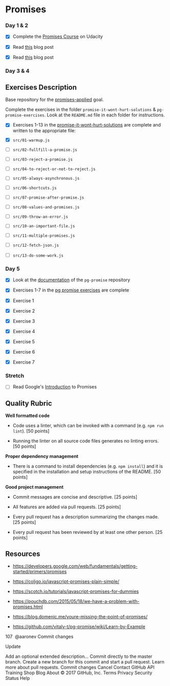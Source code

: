 # Promises

### Day 1 & 2

- [x] Complete the [Promises Course][promises-course] on Udacity

- [x] Read [this](https://coligo.io/javascript-promises-plain-simple/) blog post

- [x] Read [this](https://scotch.io/tutorials/javascript-promises-for-dummies) blog post
​
### Day 3 & 4

## Exercises Description

Base repository for the [promises-applied](https://github.com/GuildCrafts/web-development-js/issues/186) goal.

Complete the exercises in the folder `promise-it-wont-hurt-solutions` & `pg-promise-exercises`. Look at the `README.md` file in each folder for instructions.

- [x] Exercises 1-13 in the [promise-it-wont-hurt-solutions][promise-it-wont-hurt-solutions] are complete and written to the appropriate file:

- [x] `src/01-warmup.js`

- [ ] `src/02-fullfill-a-promise.js`

- [ ] `src/03-reject-a-promise.js`

- [ ] `src/04-to-reject-or-not-to-reject.js`

- [ ] `src/05-always-asynchronous.js`

- [ ] `src/06-shortcuts.js`

- [ ] `src/07-promise-after-promise.js`

- [ ] `src/08-values-and-promises.js`	

- [ ] `src/09-throw-an-error.js`

- [ ] `src/10-an-important-file.js`

- [ ] `src/11-multiple-promises.js`

- [ ] `src/12-fetch-json.js`

- [ ] `src/13-do-some-work.js`
​
### Day 5

- [x] Look at the [documentation](https://github.com/vitaly-t/pg-promise/wiki/Learn-by-Example) of the `pg-promise` repository

- [x] Exercises 1-7 in the [pg promise exercises][pg-promise-exercises] are complete

- [x] Exercise 1

- [x] Exercise 2

- [x] Exercise 3

- [x] Exercise 4

- [x] Exercise 5

- [x] Exercise 6

- [x] Exercise 7

### Stretch

- [ ] Read Google's [Introduction](https://developers.google.com/web/fundamentals/getting-started/primers/promises) to Promises
​
## Quality Rubric

**Well formatted code**

- Code uses a linter, which can be invoked with a command (e.g. `npm run lint`). [50 points]

- Running the linter on all source code files generates no linting errors. [50 points]

**Proper dependency management**

- There is a command to install dependencies (e.g. `npm install`) and it is specified in the installation and setup instructions of the README. [50 points]

**Good project management**

- Commit messages are concise and descriptive. [25 points]

- All features are added via pull requests. [25 points]

- Every pull request has a description summarizing the changes made. [25 points]

- Every pull request has been reviewed by at least one other person. [25 points]

## Resources

- https://developers.google.com/web/fundamentals/getting-started/primers/promises

- https://coligo.io/javascript-promises-plain-simple/

- https://scotch.io/tutorials/javascript-promises-for-dummies

- https://pouchdb.com/2015/05/18/we-have-a-problem-with-promises.html

- https://blog.domenic.me/youre-missing-the-point-of-promises/

- https://github.com/vitaly-t/pg-promise/wiki/Learn-by-Example

[promise-it-wont-hurt-solutions]: https://github.com/GuildCrafts/promises-exercises/tree/master/promise-it-wont-hurt-solutions

[promises-course]: https://www.udacity.com/course/javascript-promises--ud898

[pg-promise-exercises]: https://github.com/GuildCrafts/promises-exercises/tree/master/pg-promise-exercises

[promises-exercises]: https://github.com/GuildCrafts/promises-exercises
107
​
@aaronev
Commit changes

Update 

Add an optional extended description…
  Commit directly to the master branch.
  Create a new branch for this commit and start a pull request. Learn more about pull requests.
Commit changes  Cancel
Contact GitHub API Training Shop Blog About
© 2017 GitHub, Inc. Terms Privacy Security Status Help


